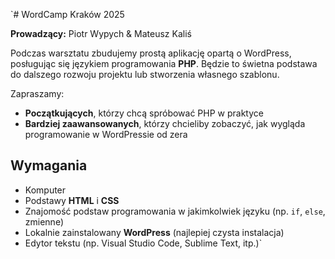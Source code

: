 `# WordCamp Kraków 2025

**Prowadzący:** Piotr Wypych & Mateusz Kaliś

Podczas warsztatu zbudujemy prostą aplikację opartą o WordPress, posługując się językiem programowania **PHP**. Będzie to świetna podstawa do dalszego rozwoju projektu lub stworzenia własnego szablonu.

Zapraszamy:
- **Początkujących**, którzy chcą spróbować PHP w praktyce
- **Bardziej zaawansowanych**, którzy chcieliby zobaczyć, jak wygląda programowanie w WordPressie od zera

## Wymagania

- Komputer
- Podstawy **HTML** i **CSS**
- Znajomość podstaw programowania w jakimkolwiek języku (np. `if`, `else`, zmienne)
- Lokalnie zainstalowany **WordPress** (najlepiej czysta instalacja)
- Edytor tekstu (np. Visual Studio Code, Sublime Text, itp.)`
